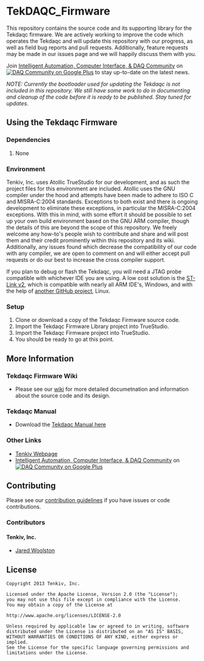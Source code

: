 TekDAQC_Firmware
===============

This repository contains the source code and its supporting library for the Tekdaqc firmware. We are actively working to improve the code which operates the Tekdaqc and will update this repository with our progress, as well as field bug reports and pull requests. Additionally, feature requests may be made in our issues page and we will happily discuss them with you. 

Join [Intelligent Automation, Computer Interface, & DAQ Community](https://plus.google.com/u/0/communities/109351353187504550254) on [![DAQ Community on Google Plus](https://ssl.gstatic.com/images/icons/gplus-16.png)](https://plus.google.com/u/0/communities/109351353187504550254) to stay up-to-date on the latest news.

_NOTE: Currently the bootloader used for updating the Tekdaqc is not included in this repository. We still have some work to do in documenting and cleanup of the code before it is ready to be published. Stay tuned for updates._

## Using the Tekdaqc Firmware 

### Dependencies
1. None

### Environment
Tenkiv, Inc. uses Atollic TrueStudio for our development, and as such the project files for this environment are included. Atollic uses the GNU compiler under the hood and attempts have been made to adhere to ISO C and MISRA-C:2004 standards. Exceptions to both exist and there is ongoing development to eliminate these exceptions, in particular the MISRA-C:2004 exceptions. With this in mind, with some effort it should be possible to set up your own build environment based on the GNU ARM compiler, though the details of this are beyond the scope of this repository. We freely welcome any how-to's people wish to contribute and share and will post them and their credit prominently within this repository and its wiki. Additionally, any issues found which decrease the compatibility of our code with any compiler, we are open to comment on and will either accept pull requests or do our best to increase the cross compiler support.

If you plan to debug or flash the Tekdaqc, you will need a JTAG probe compatible with whichever IDE you are using. A low cost solution is the [ST-Link v2](http://www.st.com/web/en/catalog/tools/FM146/CL1984/SC724/SS1677/PF251168), which is compatible with nearly all ARM IDE's, Windows, and with the help of [another GitHub project](https://github.com/texane/stlink), Linux. 

### Setup

1. Clone or download a copy of the Tekdaqc Firmware source code.
2. Import the Tekdaqc Firmware Library project into TrueStudio.
3. Import the Tekdaqc Firmware project into TrueStudio.
4. You should be ready to go at this point.

## More Information

### Tekdaqc Firmware Wiki
* Please see our [wiki](https://github.com/Tenkiv/Tekdaqc-Firmware/wiki) for more detailed documetnation and information about the source code and its design. 

### Tekdaqc Manual
* Download the [Tekdaqc Manual here](http://www.tenkiv.com/tekdaqc_manual_pdf_v3.pdf)

### Other Links
* [Tenkiv Webpage](http://www.tenkiv.com/)
* [Intelligent Automation, Computer Interface, & DAQ Community](https://plus.google.com/u/0/communities/109351353187504550254) on [![DAQ Community on Google Plus](https://ssl.gstatic.com/images/icons/gplus-16.png)](https://plus.google.com/u/0/communities/109351353187504550254)

## Contributing

Please see our [contribution guidelines](https://github.com/Tenkiv/Tekdaqc-Firmware/blob/master/CONTRIBUTING.md) if you have issues or code contributions.

### Contributors
#### Tenkiv, Inc.
* [Jared Woolston](https://github.com/jwoolston)

## License

    Copyright 2013 Tenkiv, Inc.
    
    Licensed under the Apache License, Version 2.0 (the "License");
    you may not use this file except in compliance with the License.
    You may obtain a copy of the License at
    
    http://www.apache.org/licenses/LICENSE-2.0
    
    Unless required by applicable law or agreed to in writing, software
    distributed under the License is distributed on an "AS IS" BASIS,
    WITHOUT WARRANTIES OR CONDITIONS OF ANY KIND, either express or implied.
    See the License for the specific language governing permissions and
    limitations under the License.
